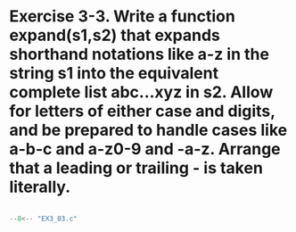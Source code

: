 # Exercise 3-3. Write a function expand(s1,s2) that expands shorthand notations like a-z in the string s1 into the equivalent complete list abc...xyz in s2. Allow for letters of either case and digits, and be prepared to handle cases like a-b-c and a-z0-9 and -a-z. Arrange that a leading or trailing - is taken literally.

``` c

--8<-- "EX3_03.c"

```
